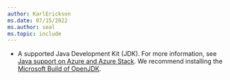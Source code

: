 ```yaml
---
author: KarlErickson
ms.date: 07/15/2022
ms.author: seal
ms.topic: include
---
```


- A supported Java Development Kit (JDK). For more information, see [Java support on Azure and Azure Stack](../../fundamentals/java-support-on-azure.md). We recommend installing the [Microsoft Build of OpenJDK](/java/openjdk/install).
